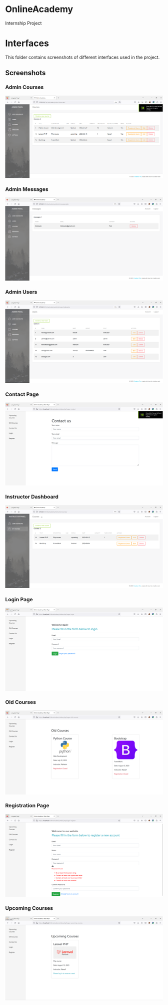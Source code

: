 # OnlineAcademy
Internship Project
# Interfaces

This folder contains screenshots of different interfaces used in the project.

## Screenshots

### Admin Courses
![Admin Courses](interfaces/AdminCourses.png)

### Admin Messages
![Admin Messages](interfaces/AdminMessages.png)

### Admin Users
![Admin Users](interfaces/AdminUsers.png)

### Contact Page
![Contact Page](interfaces/contact.png)

### Instructor Dashboard
![Instructor Dashboard](interfaces/InstructorDashboard.png)

### Login Page
![Login Page](interfaces/login.png)

### Old Courses
![Old Courses](interfaces/old.png)

### Registration Page
![Registration Page](interfaces/register.png)

### Upcoming Courses
![Upcoming Courses](interfaces/upcoming.png)
